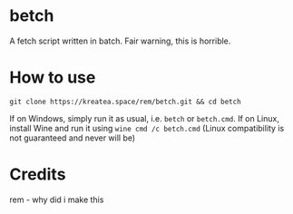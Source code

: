 # betch

A fetch script written in batch. Fair warning, this is horrible.

# How to use

`git clone https://kreatea.space/rem/betch.git && cd betch`

If on Windows, simply run it as usual, i.e. `betch` or `betch.cmd`.
If on Linux, install Wine and run it using `wine cmd /c betch.cmd`
(Linux compatibility is not guaranteed and never will be)

# Credits

rem - why did i make this